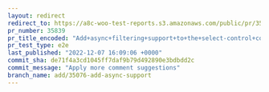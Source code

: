 ```yaml
---
layout: redirect
redirect_to: https://a8c-woo-test-reports.s3.amazonaws.com/public/pr/35839/e2e/index.html
pr_number: 35839
pr_title_encoded: "Add+async+filtering+support+to+the+select-control+component"
pr_test_type: e2e
last_published: "2022-12-07 16:09:06 +0000"
commit_sha: de71f4a3cd1045ff7daf9b79d492890e3bdbdd2c
commit_message: "Apply more comment suggestions"
branch_name: add/35076-add-async-support
---
```

